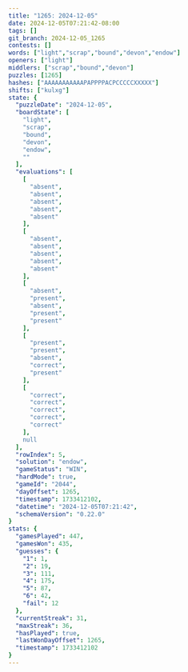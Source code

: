 ```yaml
---
title: "1265: 2024-12-05"
date: 2024-12-05T07:21:42-08:00
tags: []
git_branch: 2024-12-05_1265
contests: []
words: ["light","scrap","bound","devon","endow"]
openers: ["light"]
middlers: ["scrap","bound","devon"]
puzzles: [1265]
hashes: ["AAAAAAAAAAAPAPPPPACPCCCCCXXXXX"]
shifts: ["kulxg"]
state: {
  "puzzleDate": "2024-12-05",
  "boardState": [
    "light",
    "scrap",
    "bound",
    "devon",
    "endow",
    ""
  ],
  "evaluations": [
    [
      "absent",
      "absent",
      "absent",
      "absent",
      "absent"
    ],
    [
      "absent",
      "absent",
      "absent",
      "absent",
      "absent"
    ],
    [
      "absent",
      "present",
      "absent",
      "present",
      "present"
    ],
    [
      "present",
      "present",
      "absent",
      "correct",
      "present"
    ],
    [
      "correct",
      "correct",
      "correct",
      "correct",
      "correct"
    ],
    null
  ],
  "rowIndex": 5,
  "solution": "endow",
  "gameStatus": "WIN",
  "hardMode": true,
  "gameId": "2044",
  "dayOffset": 1265,
  "timestamp": 1733412102,
  "datetime": "2024-12-05T07:21:42",
  "schemaVersion": "0.22.0"
}
stats: {
  "gamesPlayed": 447,
  "gamesWon": 435,
  "guesses": {
    "1": 1,
    "2": 19,
    "3": 111,
    "4": 175,
    "5": 87,
    "6": 42,
    "fail": 12
  },
  "currentStreak": 31,
  "maxStreak": 36,
  "hasPlayed": true,
  "lastWonDayOffset": 1265,
  "timestamp": 1733412102
}
---
```

<!-- more -->
